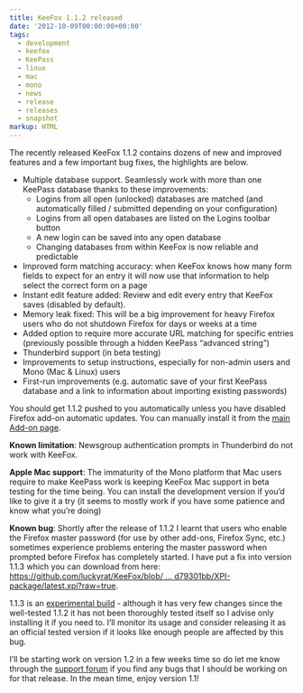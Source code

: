 ```yaml
---
title: KeeFox 1.1.2 released
date: '2012-10-09T00:00:00+00:00'
tags:
  - development
  - keefox
  - KeePass
  - linux
  - mac
  - mono
  - news
  - release
  - releases
  - snapshot
markup: HTML
---
```

<p>The  recently released KeeFox 1.1.2 contains dozens of new and improved  features and a few important bug fixes, the highlights are below.</p><ul><li>Multiple database support. Seamlessly work with more than one KeePass database thanks to these improvements: <ul><li>Logins from all open (unlocked) databases are matched (and automatically filled / submitted depending on your configuration)</li><li>Logins from all open databases are listed on the Logins toolbar button</li><li>A new login can be saved into any open database</li><li>Changing databases from within KeeFox is now reliable and predictable</li></ul> </li><li>Improved form matching accuracy: when KeeFox knows how many form  fields to expect for an entry it will now use that information to help  select the correct form on a page</li><li>Instant edit feature added: Review and edit every entry that KeeFox saves (disabled by default).</li><li>Memory leak fixed: This will be a big improvement for heavy Firefox  users who do not shutdown Firefox for days or weeks at a time</li><li>Added option to require more accurate URL matching for specific  entries (previously possible through a hidden KeePass “advanced string”)</li><li>Thunderbird support (in beta testing)</li><li>Improvements to setup instructions, especially for non-admin users and Mono (Mac &amp; Linux) users</li><li>First-run improvements (e.g. automatic save of your first KeePass  database and a link to information about importing existing passwords)</li></ul><p>You should get 1.1.2 pushed to you automatically unless you have  disabled Firefox add-on automatic updates. You can manually install it  from the <a href="https://addons.mozilla.org/en-US/firefox/addon/keefox/" title="Go to https://addons.mozilla.org/en-US/firefox/addon/keefox/" target="_blank" class="externlink">main Add-on page</a>.
</p>
<p><strong>Known limitation</strong>: Newsgroup authentication prompts in Thunderbird do not work with KeeFox.
</p>
<p><strong>Apple Mac support</strong>: The immaturity of the Mono  platform that Mac users require to make KeePass work is keeping KeeFox  Mac support in beta testing for the time being. You can install the  development version if you’d like to give it a try (it seems to mostly  work if you have some patience and know what you’re doing)
</p>
<p><strong>Known bug</strong>: Shortly after the release of 1.1.2 I  learnt that users who enable the Firefox master password (for use by  other add-ons, Firefox Sync, etc.) sometimes experience problems  entering the master password when prompted before Firefox has completely  started. I have put a fix into version 1.1.3 which you can download  from here: <a href="https://github.com/luckyrat/KeeFox/blob/0840257ee7e2d6fdf6ac908cc0209058d79301bb/XPI-package/latest.xpi?raw=true" title="Go to https://github.com/luckyrat/KeeFox/blob/0840257ee7e2d6fdf6ac908cc0209058d79301bb/XPI-package/latest.xpi?raw=true" target="_blank" class="externlink">https://github.com/luckyrat/KeeFox/blob/ … d79301bb/XPI-package/latest.xpi?raw=true</a>.
</p>
<p>1.1.3 is an <span style="text-decoration: underline">experimental build</span>  - although it has very few changes since the well-tested 1.1.2 it has  not been thoroughly tested itself so I advise only installing it if you  need to. I’ll monitor its usage and consider releasing it as an official  tested version if it looks like enough people are affected by this bug.
</p>
<p>I’ll be starting work on version 1.2 in a few weeks time so do let me know through the <a href="help/forum" title="Go to http://keefox.org/help/forum" class="externlink">support forum</a> if you find any bugs that I should be working on for that release. In the mean time, enjoy version 1.1!</p>
